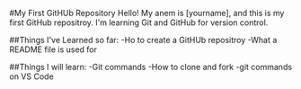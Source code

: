 #My First GitHUb Repository
Hello! My anem is [yourname], and this is my first GitHub repositroy.
I'm learning Git and GitHub for version control.

##Things I've Learned so far:
-Ho to create a GitHUb repositroy
-What a README file is used for

##Things I will learn:
-Git commands
-How to clone and fork
-git commands on VS Code
